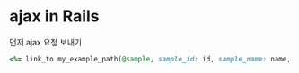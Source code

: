 # ajax in Rails

먼저 ajax 요청 보내기

```ruby
<%= link_to my_example_path(@sample, sample_id: id, sample_name: name, sample_address: address), remote: true do %>
```

